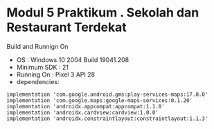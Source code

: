 # Modul 5 Praktikum . Sekolah dan Restaurant Terdekat

Build and Runnign On

- OS : Windows 10 2004 Build 19041.208
- Minimum SDK : 21
- Running On : Pixel 3 API 28
- dependencies:

```
implementation 'com.google.android.gms:play-services-maps:17.0.0'
implementation 'com.google.maps:google-maps-services:0.1.20'
implementation 'androidx.appcompat:appcompat:1.1.0'
implementation 'androidx.cardview:cardview:1.0.0'
implementation 'androidx.constraintlayout:constraintlayout:1.1.3'
```
